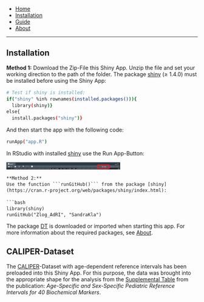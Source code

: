 * [Home](./index.md)
* [Installation](./install.md)
* [Guide](./guide.md)
* [About](./about.md)

---

## Installation 

**Method 1:**
Download the Zip-File this Shiny App. Unzip the file and set your working direction to the path of the folder. 
The package [shiny](https://cran.r-project.org/web/packages/shiny/index.html) (≥ 1.4.0) must be installed before using the Shiny App:

```bash
# Test if shiny is installed:
if("shiny" %in% rownames(installed.packages())){
  library(shiny)} 
else{
  install.packages("shiny")}
```
And then start the app with the following code:
```bash
runApp("app.R")
```

In RStudio with installed [shiny](https://cran.r-project.org/web/packages/shiny/index.html) use the Run App-Button:

<p float="left">
  <img src="shiny_button.png" align="center" style="width:300px;"/>
</p>

```
**Method 2:**
Use the function ```runGitHub()``` from the package [shiny](https://cran.r-project.org/web/packages/shiny/index.html):

```bash
library(shiny)
runGitHub("Zlog_AdRI", "SandraKla")
```

The package [DT](https://cran.r-project.org/web/packages/DT/index.html) is downloaded or imported when starting this app. For more information about the required packages, see [About](./about.md).

## CALIPER-Dataset

The [CALIPER](https://caliper.research.sickkids.ca/#/)-Dataset with age-dependent reference intervals has been preloaded into this Shiny App. For this purpose, the data was brought into the appropriate shape for the analysis from the [Supplemental Table](https://academic.oup.com/clinchem/article/58/5/854/5620695#supplementary-data) from the publication: *Age-Specific and Sex-Specific Pediatric Reference Intervals for 40 Biochemical Markers*. 
